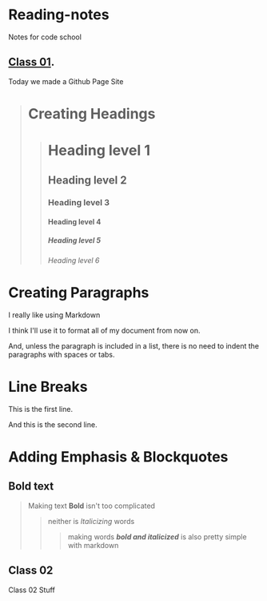 # Reading-notes
Notes for code school

## [Class 01](/Reading-Notes/Class01).

Today we made a Github Page Site

> # Creating Headings
>> # Heading level 1
>> ## Heading level 2	
>> ### Heading level 3	
>> #### Heading level 4	
>> ##### Heading level 5	
>> ###### Heading level 6	

# Creating Paragraphs
I really like using Markdown

I think I'll use it to format all of my document from now on.

And, unless the paragraph is included in a list, there is no need to indent the paragraphs with spaces or tabs.

# Line Breaks
This is the first line.

And this is the second line.

# Adding Emphasis & Blockquotes
## Bold text
> Making text **Bold** isn't too complicated
>> neither is *Italicizing* words
>>> making words ***bold and italicized*** is also pretty simple with markdown













## Class 02

Class 02 Stuff
